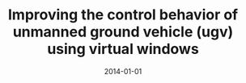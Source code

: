 ---
title: "Improving the control behavior of unmanned ground vehicle (ugv) using virtual windows"
collection: publications
permalink: /publication/6
date: 2014-01-01
venue: 'Unpublished manuscript'
paperurl: '/files/UGV_researchPaper.pdf'
link: 'https://ammarkhat.github.io/files/UGV_researchPaper.pdf'
citation: 'Sam, Rosidah, and Ammar Hattab. "Improving the control behavior of unmanned ground vehicle (ugv) using virtual windows." Unpublished manuscript (2014).'
---